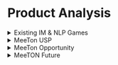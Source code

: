 # Product Analysis

<details>

<summary>Existing IM &#x26; NLP Games</summary>

a. Application games: "Among Us", a murder game based on social media IM, where players use IM to reason and find out which player is the killer. NLP technology is used to understand and respond to player conversations. It is usually a multiplayer game that requires close interaction and cooperation among players to win.&#x20;

b. Social media platforms and instant messaging software games, such as "Words with Friends" on Facebook Messenger game platform "Instant Games", a text game that requires understanding and responding to opponents' words, and "Mystic Messenger", a game where players need to talk to virtual characters and understand and respond to their words and emotions. These games require more complex NLP technology to understand and respond to player conversations but do not require chatbots to conduct conversations.

</details>

<details>

<summary>MeeTon USP</summary>

There is no social game related to chatbots on the market's social media platforms and instant messengers. Current games use IM and NLP technology to facilitate player interaction and cooperation/competition.

</details>

<details>

<summary>MeeTon Opportunity</summary>

We are to integrate social fission playability including multiplayer's dialogue and interaction into the design of MeeTon game themes and content.

</details>

<details>

<summary>MeeTON Future</summary>

Chatbots are typically designed to interact with humans, understanding natural language and giving corresponding responses. In the future, MeeTON will not only focus on interpersonal playability among players but also open up MeeTON as a user-defined AI treasure hunter in game design, allowing everyone to create different personality virtual treasure hunters on Telegram, encouraging more people to participate in this treasure hunt game and achieve large-scale breakthroughs.

</details>

